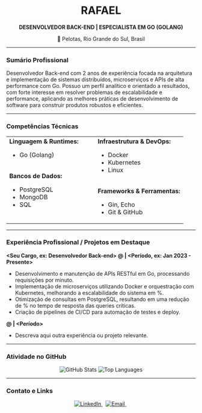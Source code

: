 <div align="center">
  <h1>RAFAEL</h1>
  <p><strong>DESENVOLVEDOR BACK-END | ESPECIALISTA EM GO (GOLANG)</strong></p>
  <p>📍 Pelotas, Rio Grande do Sul, Brasil</p>
</div>

---

### Sumário Profissional

Desenvolvedor Back-end com 2 anos de experiência focada na arquitetura e implementação de sistemas distribuídos, microserviços e APIs de alta performance com Go. Possuo um perfil analítico e orientado a resultados, com forte interesse em resolver problemas de escalabilidade e performance, aplicando as melhores práticas de desenvolvimento de software para construir produtos robustos e eficientes.

---

### Competências Técnicas

<table width="100%">
  <tr>
    <td width="50%" valign="top">
      <strong>Linguagem & Runtimes:</strong>
      <ul>
        <li>Go (Golang)</li>
      </ul>
      <br>
      <strong>Bancos de Dados:</strong>
      <ul>
        <li>PostgreSQL</li>
        <li>MongoDB</li>
        <li>SQL</li>
      </ul>
    </td>
    <td width="50%" valign="top">
      <strong>Infraestrutura & DevOps:</strong>
      <ul>
        <li>Docker</li>
        <li>Kubernetes</li>
        <li>Linux</li>
      </ul>
      <br>
      <strong>Frameworks & Ferramentas:</strong>
      <ul>
        <li>Gin, Echo</li>
        <li>Git & GitHub</li>
      </ul>
    </td>
  </tr>
</table>

---

### Experiência Profissional / Projetos em Destaque

**<Seu Cargo, ex: Desenvolvedor Back-end> @ <Nome da Empresa ou Projeto Pessoal> | <Período, ex: Jan 2023 - Presente>**
<ul>
  <li>Desenvolvimento e manutenção de APIs RESTful em Go, processando <Número> requisições por minuto.</li>
  <li>Implementação de microserviços utilizando Docker e orquestração com Kubernetes, melhorando a escalabilidade do sistema em <Porcentagem>%.</li>
  <li>Otimização de consultas em PostgreSQL, resultando em uma redução de <Porcentagem>% no tempo de resposta das queries críticas.</li>
  <li>Criação de pipelines de CI/CD para automação de testes e deploy.</li>
</ul>

**<Seu Cargo> @ <Nome da Empresa ou Projeto Pessoal> | <Período>**
<ul>
  <li>Descreva aqui outra experiência ou projeto relevante.</li>
</ul>

---

### Atividade no GitHub

<div align="center">
  <img src="https://github-readme-stats.vercel.app/api?username=SEU-USUARIO-GITHUB&show_icons=true&theme=buefy&include_all_commits=true&count_private=true&hide_border=true&card_width=490" alt="GitHub Stats">
  <img src="https://github-readme-stats.vercel.app/api/top-langs/?username=SEU-USUARIO-GITHUB&layout=compact&langs_count=7&theme=buefy&hide_border=true&card_width=490" alt="Top Languages">
</div>

---

### Contato e Links

<div align="center">
  <a href="https://linkedin.com/in/SEU-USUARIO-LINKEDIN" target="_blank">
    <img src="https://img.shields.io/badge/LinkedIn-0A66C2?style=for-the-badge&logo=linkedin&logoColor=white" alt="LinkedIn">
  </a>
  &nbsp;
  <a href="mailto:SEU-EMAIL-AQUI@exemplo.com">
    <img src="https://img.shields.io/badge/Email-D14836?style=for-the-badge&logo=gmail&logoColor=white" alt="Email">
  </a>
  &nbsp;
  </div>
